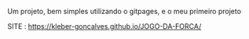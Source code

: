 Um projeto, bem simples utilizando o gitpages, e o meu primeiro projeto 

SITE : https://kleber-goncalves.github.io/JOGO-DA-FORCA/
